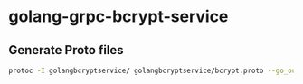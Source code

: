 # golang-grpc-bcrypt-service
## Generate Proto files
```bash
protoc -I golangbcryptservice/ golangbcryptservice/bcrypt.proto --go_out=plugins=grpc:golangbcryptservice
```
